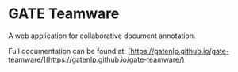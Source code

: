# GATE Teamware

A web application for collaborative document annotation. 

Full documentation can be found at: [https://gatenlp.github.io/gate-teamware/](https://gatenlp.github.io/gate-teamware/)
